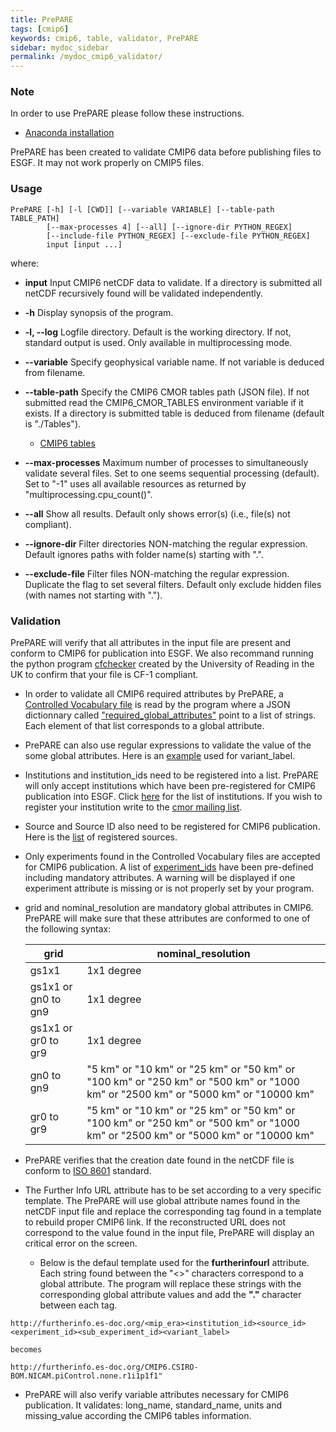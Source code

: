 ```yaml
---
title: PrePARE
tags: [cmip6]
keywords: cmip6, table, validator, PrePARE
sidebar: mydoc_sidebar
permalink: /mydoc_cmip6_validator/
---
```


### Note

In order to use PrePARE please follow these instructions.

 * [Anaconda installation](https://cmor.llnl.gov/mydoc_cmor3_conda/)

PrePARE has been created to validate CMIP6 data before publishing files to ESGF.  It may not work properly on CMIP5 files.

### Usage
```
PrePARE [-h] [-l [CWD]] [--variable VARIABLE] [--table-path TABLE_PATH]
        [--max-processes 4] [--all] [--ignore-dir PYTHON_REGEX]
        [--include-file PYTHON_REGEX] [--exclude-file PYTHON_REGEX]
        input [input ...]
```
where:

  * __input__ Input CMIP6 netCDF data to validate. If a directory is submitted all netCDF recursively found will be validated independently.

  * __-h__ Display synopsis of the program.

  * __-l, --log__ Logfile directory. Default is the working directory. If not, standard output is used. Only available in multiprocessing mode.
  
  * __--variable__ Specify geophysical variable name. If not variable is deduced from filename. 

  * __--table-path__ Specify the CMIP6 CMOR tables path (JSON file). If not submitted read the CMIP6_CMOR_TABLES environment variable if it exists. If a directory is submitted table is deduced from filename (default is "./Tables").  
    * [CMIP6 tables](https://github.com/PCMDI/cmip6-cmor-tables/)

  * __--max-processes__  Maximum number of processes to simultaneously validate several files. Set to one seems sequential processing (default). Set to "-1" uses all available resources as returned by "multiprocessing.cpu_count()".
  
  * __--all__ Show all results. Default only shows error(s) (i.e., file(s) not compliant).
  
  * __--ignore-dir__ Filter directories NON-matching the regular expression. Default ignores paths with folder name(s) starting with ".".
  
  * __--exclude-file__ Filter files NON-matching the regular expression. Duplicate the flag to set several filters. Default only exclude hidden files (with names not starting with ".").


### Validation

PrePARE will verify that all attributes in the input file are present and conform to CMIP6 for publication into ESGF.  We also recommand running the python program [cfchecker](https://pypi.python.org/pypi/cfchecker) created by the University of Reading in the UK to confirm that your file is CF-1 compliant.

  * In order to validate all CMIP6 required attributes by PrePARE,  a [Controlled Vocabulary file](https://github.com/PCMDI/cmip6-cmor-tables/blob/master/Tables/CMIP6_CV.json) is read by the program where a JSON dictionnary called  ["required_global_attributes"](https://github.com/PCMDI/cmip6-cmor-tables/blob/master/Tables/CMIP6_CV.json#L3) point to a list of strings.  Each element of that list corresponds to a global attribute.  
  * PrePARE can also use regular expressions to validate the value of the some global attributes.  Here is an [example](https://github.com/PCMDI/cmip6-cmor-tables/blob/master/Tables/CMIP6_CV.json#L6343-L6344) used for variant_label.

  * Institutions and institution_ids need to be registered into a list.   PrePARE will only accept institutions which have been pre-registered for CMIP6 publication into ESGF.   Click [here](https://github.com/PCMDI/cmip6-cmor-tables/blob/master/Tables/CMIP6_CV.json#L65) for the list of institutions.  If you wish to register your institution write to the [cmor mailing list](mailto:cmor@listserv.llnl.gov).

  * Source and Source ID also need to be registered for CMIP6 publication.  Here is the [list](https://github.com/PCMDI/cmip6-cmor-tables/blob/master/Tables/CMIP6_CV.json#L93) of registered sources.

  * Only experiments found in the Controlled Vocabulary files are accepted for CMIP6 publication. A list of [experiment_ids](https://github.com/PCMDI/cmip6-cmor-tables/blob/master/Tables/CMIP6_CV.json#L548) have been pre-defined including mandatory attributes.  A warning will be displayed if one experiment attribute is missing or is not properly set by your program.

  * grid and nominal_resolution are mandatory global attributes in CMIP6.  PrePARE will make sure that these attributes are conformed to one of the following syntax:

     |  grid              |  nominal_resolution |
     |--------------------|------------------|
     | gs1x1              |  1x1 degree  |
     | gs1x1 or gn0 to gn9|  1x1 degree  |
     | gs1x1 or gr0 to gr9|  1x1 degree  |
     |  gn0 to gn9        |  "5 km" or   "10 km" or   "25 km" or   "50 km" or  "100 km" or "250 km" or "500 km" or "1000 km" or "2500 km" or "5000 km" or "10000 km" |
     |  gr0 to gr9        |  "5 km" or   "10 km" or   "25 km" or   "50 km" or   "100 km" or "250 km" or "500 km" or "1000 km" or "2500 km" or "5000 km" or "10000 km" |

  
  * PrePARE verifies that the creation date found in the netCDF file is conform to [ISO 8601](https://en.wikipedia.org/wiki/ISO_8601) standard.

  * The Further Info URL attribute has to be set according to a very specific template.  The PrePARE will use global attribute names found in the netCDF input file and replace the corresponding tag found in a template to rebuild proper CMIP6 link.  If the reconstructed URL does not correspond to the value found in the input file, PrePARE will display an critical error on the screen.
    * Below is the defaul template used for the __furtherinfourl__ attribute.  Each string found between the "<>" characters correspond to a global attribute.  The program will replace these strings with the corresponding global attribute values and add the __"."__ character between each tag.

```
http://furtherinfo.es-doc.org/<mip_era><institution_id><source_id><experiment_id><sub_experiment_id><variant_label>

becomes

http://furtherinfo.es-doc.org/CMIP6.CSIRO-BOM.NICAM.piControl.none.r1i1p1f1" 
```

  * PrePARE will also verify variable attributes necessary for CMIP6 publication.   It validates: long_name, standard_name, units and missing_value according the CMIP6 tables information. 




